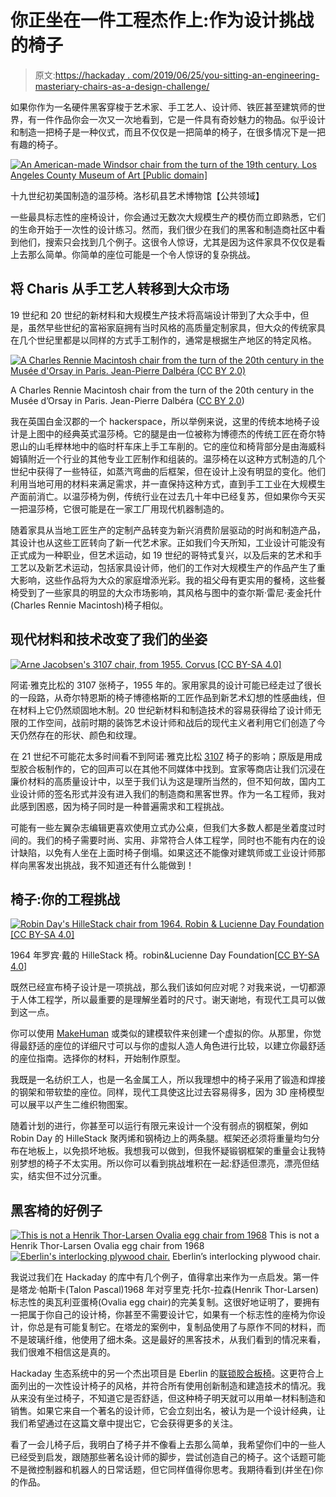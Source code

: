 # 你正坐在一件工程杰作上:作为设计挑战的椅子

> 原文:[https://hackaday . com/2019/06/25/you-sitting-an-engineering-masteriary-chairs-as-a-design-challenge/](https://hackaday.com/2019/06/25/youre-sitting-on-an-engineering-masterpiece-chairs-as-a-design-challenge/)

如果你作为一名硬件黑客穿梭于艺术家、手工艺人、设计师、铁匠甚至建筑师的世界，有一件作品你会一次又一次地看到，它是一件具有奇妙魅力的物品。似乎设计和制造一把椅子是一种仪式，而且不仅仅是一把简单的椅子，在很多情况下是一把有趣的椅子。

[![An American-made Windsor chair from the turn of the 19th century. Los Angeles County Museum of Art [Public domain]](../Images/5bf7e30b0d0d00a9ec49b063ac69756d.png)](https://hackaday.com/wp-content/uploads/2019/05/Windsor_Arm_Chair_LACMA_54.80.jpg) 

十九世纪初美国制造的温莎椅。洛杉矶县艺术博物馆【公共领域】

一些最具标志性的座椅设计，你会通过无数次大规模生产的模仿而立即熟悉，它们的生命开始于一次性的设计练习。然而，我们很少在我们的黑客和制造商社区中看到他们，搜索只会找到几个例子。这很令人惊讶，尤其是因为这件家具不仅仅是看上去那么简单。你简单的座位可能是一个令人惊讶的复杂挑战。

## 将 Charis 从手工艺人转移到大众市场

19 世纪和 20 世纪的新材料和大规模生产技术将高端设计带到了大众手中，但是，虽然早些世纪的富裕家庭拥有当时风格的高质量定制家具，但大众的传统家具在几个世纪里都是以同样的方式手工制作的，通常是根据生产地区的特定风格。

[![A Charles Rennie Macintosh chair from the turn of the 20th century in the Musée d'Orsay in Paris. Jean-Pierre Dalbéra (CC BY 2.0)](../Images/a076a84d5a7a7d5f5f31fafe811a9bcd.png)](https://hackaday.com/wp-content/uploads/2019/05/Chaise_de_Charles_Rennie_Mackintosh_Musée_dOrsay_8982129778.jpg)

A Charles Rennie Macintosh chair from the turn of the 20th century in the Musée d’Orsay in Paris. Jean-Pierre Dalbéra ([CC BY 2.0](https://commons.wikimedia.org/wiki/File:Chaise_de_Charles_Rennie_Mackintosh_(Mus%C3%A9e_d%27Orsay)_(8982129778).jpg))

我在英国白金汉郡的一个 hackerspace，所以举例来说，这里的传统本地椅子设计是上图中的经典英式温莎椅。它的腿是由一位被称为博德杰的传统工匠在奇尔特恩山的山毛榉林地中的临时杆车床上手工车削的。它的座位和椅背部分是由海威科姆镇附近一个行业的其他专业工匠制作和组装的。温莎椅在以这种方式制造的几个世纪中获得了一些特征，如蒸汽弯曲的后框架，但在设计上没有明显的变化。他们利用当地可用的材料来满足需求，并一直保持这种方式，直到手工工业在大规模生产面前消亡。以温莎椅为例，传统行业在过去几十年中已经复苏，但如果你今天买一把温莎椅，它很可能是在一家工厂用现代机器制造的。

随着家具从当地工匠生产的定制产品转变为新兴消费阶层驱动的时尚和制造产品，其设计也从这些工匠转向了新一代艺术家。正如我们今天所知，工业设计可能没有正式成为一种职业，但艺术运动，如 19 世纪的哥特式复兴，以及后来的艺术和手工艺以及新艺术运动，包括家具设计师，他们的工作对大规模生产的作品产生了重大影响，这些作品将为大众的家庭增添光彩。我的祖父母有更实用的餐椅，这些餐椅受到了一些家具的明显的大众市场影响，其风格与图中的查尔斯·雷尼·麦金托什(Charles Rennie Macintosh)椅子相似。

## 现代材料和技术改变了我们的坐姿

[![Arne Jacobsen's 3107 chair, from 1955\. Corvus [CC BY-SA 4.0]](../Images/4cd4110938b74f5bdcdb48661b6186fb.png)](https://hackaday.com/wp-content/uploads/2019/05/No7Arne-Jacobsen.jpg) 

阿诺·雅克比松的 3107 张椅子，1955 年的。家用家具的设计可能已经走过了很长的一段路，从奇尔特恩斯的椅子博德格斯的工匠作品到新艺术幻想的性感曲线，但在材料上它仍然顽固地木制。20 世纪新材料和制造技术的容易获得给了设计师无限的工作空间，战前时期的装饰艺术设计师和战后的现代主义者利用它们创造了今天仍然存在的形状、颜色和纹理。

在 21 世纪不可能花太多时间看不到阿诺·雅克比松 [3107](https://en.wikipedia.org/wiki/Model_3107_chair) 椅子的影响；原版是用成型胶合板制作的，它的回声可以在其他不同媒体中找到。宜家等商店让我们沉浸在廉价材料的高质量设计中，以至于我们认为这是理所当然的，但不知何故，国内工业设计师的签名形式并没有进入我们的制造商和黑客世界。作为一名工程师，我对此感到困惑，因为椅子同时是一种普遍需求和工程挑战。

可能有一些左翼杂志编辑更喜欢使用立式办公桌，但我们大多数人都是坐着度过时间的。我们的椅子需要时尚、实用、非常符合人体工程学，同时也不能有内在的设计缺陷，以免有人坐在上面时椅子倒塌。如果这还不能像对建筑师或工业设计师那样向黑客发出挑战，我不知道还有什么能做到！

## 椅子:你的工程挑战

[![Robin Day's HilleStack chair from 1964\. Robin &amp; Lucienne Day Foundation [CC BY-SA 4.0]](../Images/16fad29ee22eb6c5e739ec55399f1778.png)](https://hackaday.com/wp-content/uploads/2019/05/Polypropylene_stacking_chairs_in_original_colours_charcoal_light_grey_and_flame_red_Robin_Day_Hille_1964.jpg)

1964 年罗宾·戴的 HilleStack 椅。robin&Lucienne Day Foundation[[CC BY-SA 4.0](https://commons.wikimedia.org/wiki/File:Polypropylene_stacking_chairs_in_original_colours_(charcoal,_light_grey_and_flame_red),_Robin_Day,_Hille,_1964.jpg)]

既然已经宣布椅子设计是一项挑战，那么我们该如何应对呢？对我来说，一切都源于人体工程学，所以最重要的是理解坐着时的尺寸。谢天谢地，有现代工具可以做到这一点。

你可以使用 [MakeHuman](http://www.makehumancommunity.org/) 或类似的建模软件来创建一个虚拟的你。从那里，你觉得最舒适的座位的详细尺寸可以与你的虚拟人造人角色进行比较，以建立你最舒适的座位指南。选择你的材料，开始制作原型。

我既是一名纺织工人，也是一名金属工人，所以我理想中的椅子采用了锻造和焊接的钢架和带软垫的座位。同样，现代工具使这比过去容易得多，因为 3D 座椅模型可以展平以产生二维织物图案。

随着计划的进行，你甚至可以运行有限元来设计一个没有弱点的钢框架，例如 Robin Day 的 HilleStack 聚丙烯和钢椅边上的两条腿。框架还必须将重量均匀分布在地板上，以免损坏地板。我想我可以做到，但我怀疑锻钢框架的重量会让我特别梦想的椅子不太实用。所以你可以看到挑战堆积在一起:舒适但漂亮，漂亮但结实，结实但不过分沉重。

## 黑客椅的好例子

 [![This is not a Henrik Thor-Larsen Ovalia egg chair from 1968](../Images/e1297f613d3a4f783241ae5bc6a697ad.png "eggsqr")](https://hackaday.com/2018/11/25/diy-ovalia-chair-serves-your-futuristic-fantasies/eggsqr/) This is not a Henrik Thor-Larsen Ovalia egg chair from 1968 [![Eberlin's interlocking plywood chair.](../Images/87ed32f28851c43631f1cf735775356f.png "eberlin-plywood-chair")](https://hackaday.com/2019/06/25/youre-sitting-on-an-engineering-masterpiece-chairs-as-a-design-challenge/eberlin-plywood-chair/) Eberlin’s interlocking plywood chair.

我说过我们在 Hackaday 的库中有几个例子，值得拿出来作为一点启发。第一件是塔龙·帕斯卡(Talon Pascal)1968 年对亨里克·托尔-拉森(Henrik Thor-Larsen)标志性的奥瓦利亚蛋椅(Ovalia egg chair)的完美复制。这很好地证明了，要拥有一把属于你自己的设计椅，你甚至不需要设计它，如果有一个标志性的座椅为你设计，你总是有可能复制它。在塔龙的案例中，复制品使用了与原作不同的材料，而不是玻璃纤维，他使用了细木条。这是最好的黑客技术，从我们看到的情况来看，我们很难不相信这是真的。

Hackaday 生态系统中的另一个杰出项目是 Eberlin 的[联锁胶合板椅](https://hackaday.io/project/10816-interlocking-plywood-chair)。这更符合上面列出的一次性设计椅子的风格，并符合所有使用创新制造和建造技术的情况。我从来没有坐过椅子，不知道它是否舒适，但这种椅子明天就可以用单一材料制造和销售。如果它来自一个著名的设计师，它会立刻出名，被认为是一个设计经典，让我们希望通过在这篇文章中提出它，它会获得更多的关注。

看了一会儿椅子后，我明白了椅子并不像看上去那么简单，我希望你们中的一些人已经受到启发，跟随那些著名设计师的脚步，尝试创造自己的椅子。这个话题可能不是微控制器和机器人的日常话题，但它同样值得你思考。我期待看到(并坐在)你的作品。